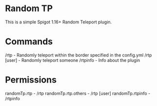 # Random TP
This is a simple Spigot 1.16+ Random Teleport plugin.
# Commands
/rtp - Randomly teleport within the border specified in the config.yml
/rtp [user] - Randomly teleport someone
/rtpinfo - Info about the plugin
# Permissions
randomTp.rtp - /rtp
randomTp.rtp.others - /rtp [user]
randomTp.rtpinfo - /rtpinfo
